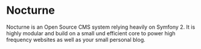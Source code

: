 Nocturne
========

Nocturne is an Open Source CMS system relying heavily on Symfony 2. It is highly modular and build on a small und efficient core to power high frequency websites as well as your small personal blog.
